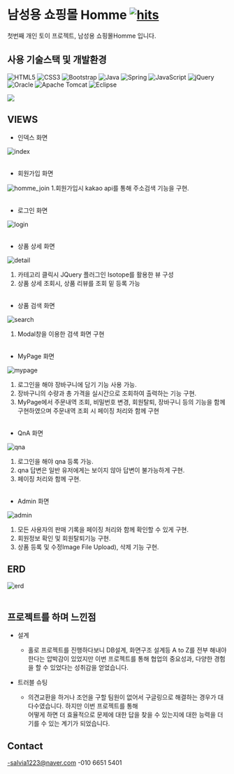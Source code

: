 # 남성용 쇼핑몰 Homme [![hits](https://hits.seeyoufarm.com/api/count/incr/badge.svg?url=https%3A%2F%2Fgithub.com%2Fmelona96%2FFirstProject_Homme&count_bg=%2321AA27&title_bg=%23555555&icon=&icon_color=%23E7E7E7&title=hits&edge_flat=false)](https://hits.seeyoufarm.com)

첫번째 개인 토이 프로젝트, 남성용 쇼핑몰Homme 입니다.

## 사용 기술스택 및 개발환경 

![HTML5](https://img.shields.io/badge/html5-%23E34F26.svg?style=for-the-badge&logo=html5&logoColor=white)
![CSS3](https://img.shields.io/badge/css3-%231572B6.svg?style=for-the-badge&logo=css3&logoColor=white)
![Bootstrap](https://img.shields.io/badge/bootstrap-%23563D7C.svg?style=for-the-badge&logo=bootstrap&logoColor=white)
![Java](https://img.shields.io/badge/java-%23ED8B00.svg?style=for-the-badge&logo=java&logoColor=white)
![Spring](https://img.shields.io/badge/spring-%236DB33F.svg?style=for-the-badge&logo=spring&logoColor=white)
![JavaScript](https://img.shields.io/badge/javascript-%23323330.svg?style=for-the-badge&logo=javascript&logoColor=%23F7DF1E)
![jQuery](https://img.shields.io/badge/jquery-%230769AD.svg?style=for-the-badge&logo=jquery&logoColor=white)
![Oracle](https://img.shields.io/badge/Oracle-F80000?style=for-the-badge&logo=oracle&logoColor=white)
![Apache Tomcat](https://img.shields.io/badge/apache%20tomcat-%23F8DC75.svg?style=for-the-badge&logo=apache-tomcat&logoColor=black)
![Eclipse](https://img.shields.io/badge/Eclipse-FE7A16.svg?style=for-the-badge&logo=Eclipse&logoColor=white)


![](../header.png)



## VIEWS 
* 인덱스 화면

![index](https://user-images.githubusercontent.com/109336391/188415159-69496120-535f-48c5-a28c-2fa03b0d5d9d.gif)
<br><br>

* 회원가입 화면

![homme_join](https://user-images.githubusercontent.com/109336391/188415520-1fad16e1-704c-4c2b-b27d-9ab42ecff370.jpg)
1.회원가입시 kakao api를 통해 주소검색 기능을 구현.
<br><br>

* 로그인 화면

![login](https://user-images.githubusercontent.com/109336391/188416003-67cc3d4f-86c6-4e14-884d-aaebe6fe3ba3.gif)
<br><br>

* 상품 상세 화면

![detail](https://user-images.githubusercontent.com/109336391/188416309-53e9c649-cb5f-4749-bc81-29608aa88691.gif)
1. 카테고리 클릭시 JQuery 플러그인 Isotope를 활용한 뷰 구성
2. 상품 상세 조회시, 상품 리뷰를 조회 밑 등록 가능
<br><br>

* 상품 검색 화면

![search](https://user-images.githubusercontent.com/109336391/188417846-3623f6f7-e367-4ee7-9fce-53747be59e45.gif)
1. Modal창을 이용한 검색 화면 구현
<br><br>

* MyPage 화면

![mypage](https://user-images.githubusercontent.com/109336391/188417282-fb860e2e-f68f-4b30-99c8-32c4adace740.gif)
1. 로그인을 해야 장바구니에 담기 기능 사용 가능.
2. 장바구니의 수량과 총 가격을 실시간으로 조회하여 출력하는 기능 구현.
3. MyPage에서 주문내역 조회, 비밀번호 변경, 회원탈퇴, 장바구니 등의 기능을 함께 구현하였으며 주문내역 조회 시 페이징 처리와 함께 구현
<br><br>

* QnA 화면

![qna](https://user-images.githubusercontent.com/109336391/188418903-9db61acf-b780-4dcc-99db-5ab727a4556c.gif)
1. 로그인을 해야 qna 등록 가능.
2. qna 답변은 일반 유저에게는 보이지 않아 답변이 불가능하게 구현.
3. 페이징 처리와 함께 구현.
<br><br>

* Admin 화면

![admin](https://user-images.githubusercontent.com/109336391/188419266-0875008e-2ba9-4d35-8253-c88ceb8aab75.gif)
1. 모든 사용자의 판매 기록을 페이징 처리와 함께 확인할 수 있게 구현.
2. 회원정보 확인 및 회원탈퇴기능 구현.
3. 상품 등록 및 수정Image File Upload), 삭제 기능 구현.



## ERD

![erd](https://user-images.githubusercontent.com/109336391/188422080-be37ef1d-7486-445b-94f7-070efe4c21aa.png)
<br><br>


## 프로젝트를 하며 느낀점
- 설계
  - 홀로 프로젝트를 진행하다보니 DB설계, 화면구조 설계등 A to Z를 전부 해내야 한다는 압박감이 있었지만
    이번 프로젝트를 통해 협업의 중요성과, 다양한 경험을 할 수 있었다는 성취감을 얻었습니다.
  

- 트러블 슈팅
  - 의견교환을 하거나 조언을 구할 팀원이 없어서 구글링으로 해결하는 경우가 대다수였습니다. 하지만 이번 프로젝트를 통해<br>
    어떻게 하면 더 효율적으로 문제에 대한 답을 찾을 수 있는지에 대한 능력을 더 기를 수 있는 계기가 되었습니다.

## Contact
-salvia1223@naver.com
-010 6651 5401



<!-- Markdown link & img dfn's -->
[npm-image]: https://img.shields.io/npm/v/datadog-metrics.svg?style=flat-square
[npm-url]: https://npmjs.org/package/datadog-metrics
[npm-downloads]: https://img.shields.io/npm/dm/datadog-metrics.svg?style=flat-square
[travis-image]: https://img.shields.io/travis/dbader/node-datadog-metrics/master.svg?style=flat-square
[travis-url]: https://travis-ci.org/dbader/node-datadog-metrics
[wiki]: https://github.com/yourname/yourproject/wiki
